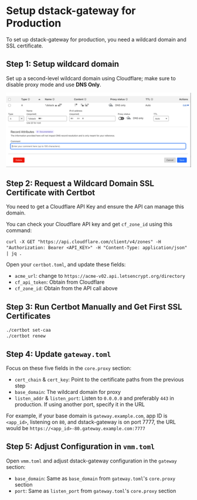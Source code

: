# Setup dstack-gateway for Production

To set up dstack-gateway for production, you need a wildcard domain and SSL certificate.

## Step 1: Setup wildcard domain

Set up a second-level wildcard domain using Cloudflare; make sure to disable proxy mode and use **DNS Only**.

![add-wildcard-domain](./assets/tproxy-add-wildcard-domain.jpg)

## Step 2: Request a Wildcard Domain SSL Certificate with Certbot

You need to get a Cloudflare API Key and ensure the API can manage this domain.

You can check your Cloudflare API key and get `cf_zone_id` using this command:

```shell
curl -X GET "https://api.cloudflare.com/client/v4/zones" -H "Authorization: Bearer <API_KEY>" -H "Content-Type: application/json" | jq .
```

Open your `certbot.toml`, and update these fields:

- `acme_url`: change to `https://acme-v02.api.letsencrypt.org/directory`
- `cf_api_token`: Obtain from Cloudflare
- `cf_zone_id`: Obtain from the API call above

## Step 3: Run Certbot Manually and Get First SSL Certificates

```shell
./certbot set-caa
./certbot renew
```

## Step 4: Update `gateway.toml`

Focus on these five fields in the `core.proxy` section:

- `cert_chain` & `cert_key`: Point to the certificate paths from the previous step
- `base_domain`: The wildcard domain for proxy
- `listen_addr` & `listen_port`: Listen to `0.0.0.0` and preferably `443` in production. If using another port, specify it in the URL

For example, if your base domain is `gateway.example.com`, app ID is `<app_id>`, listening on `80`, and dstack-gateway is on port 7777, the URL would be `https://<app_id>-80.gateway.example.com:7777`

## Step 5: Adjust Configuration in `vmm.toml`

Open `vmm.toml` and adjust dstack-gateway configuration in the `gateway` section:

- `base_domain`: Same as `base_domain` from `gateway.toml`'s `core.proxy` section
- `port`: Same as `listen_port` from `gateway.toml`'s `core.proxy` section
